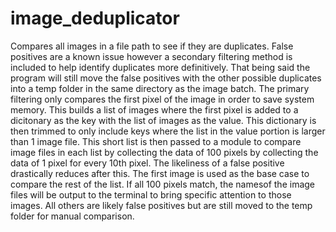 # image_deduplicator
Compares all images in a file path to see if they are duplicates.
False positives are a known issue however a secondary filtering method is included to help identify duplicates more definitively.
That being said the program will still move the false positives with the other possible duplicates into a temp folder in the same directory as the image batch.
The primary filtering only compares the first pixel of the image in order to save system memory. This builds a list of images where the first pixel is added
to a dicitonary as the key with the list of images as the value.
This dictionary is then trimmed to only include keys where the list in the value portion is larger than 1 image file.
This short list is then passed to a module to compare image files in each list by collecting the data of 100 pixels by collecting the data of 1 pixel for
every 10th pixel. The likeliness of a false positive drastically reduces after this. The first image is used as the base case to compare the rest of the 
list. If all 100 pixels match, the namesof the image files will be output to the terminal to bring specific attention to those images. All others are 
likely false positives but are still moved to the temp folder for manual comparison.
